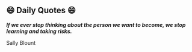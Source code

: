 ## 😄 Daily Quotes 😄

_**If we ever stop thinking about the person we want to become, we stop learning and taking risks.**_

Sally Blount

